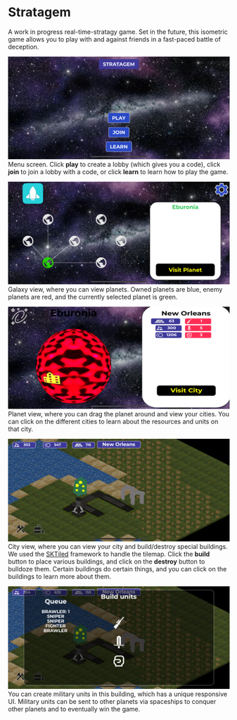 # Stratagem

A work in progress real-time-stratagy game. Set in the future, this isometric game allows you to play with and against friends in a fast-paced battle of deception. 

![Menu screen](Stratagem%20screenshots/menu%20screen.png)
Menu screen. Click **play** to create a lobby (which gives you a code), click **join** to join a lobby with a code, or click **learn** to learn how to play the game.


![Menu screen](Stratagem%20screenshots/galaxy.png)
Galaxy view, where you can view planets. Owned planets are blue, enemy planets are red, and the currently selected planet is green.


![Menu screen](Stratagem%20screenshots/planet.png)
Planet view, where you can drag the planet around and view your cities. You can click on the different cities to learn about the resources and units on that city. 


![Menu screen](Stratagem%20screenshots/city.png)
City view, where you can view your city and build/destroy special buildings. We used the [SKTiled](https://github.com/mfessenden/SKTiled) framework to handle the tilemap. Click the **build** button to place various buildings, and click on the **destroy** button to bulldoze them. Certain buildings do certain things, and you can click on the buildings to learn more about them. 


![Menu screen](Stratagem%20screenshots/queue.png)
You can create military units in this building, which has a unique responsive UI. Military units can be sent to other planets via spaceships to conquer other planets and to eventually win the game.
